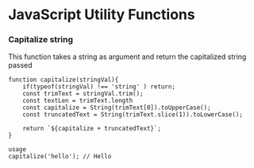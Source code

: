 # JavaScript Utility Functions

### Capitalize string

This function takes a string as argument and return the capitalized string passed 

```
function capitalize(stringVal){
    if(typeof(stringVal) !== 'string' ) return;
    const trimText = stringVal.trim();
    const textLen = trimText.length
    const capitalize = String(trimText[0]).toUpperCase();
    const truncatedText = String(trimText.slice(1)).toLowerCase();
    
    return `${capitalize + truncatedText}`;
}

usage
capitalize('hello'); // Hello
```